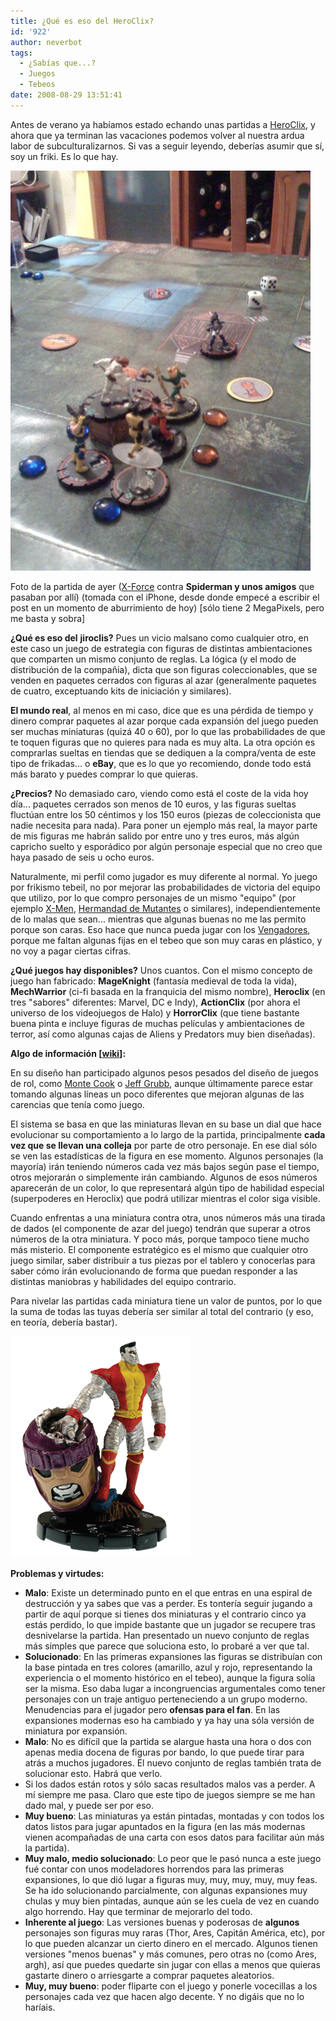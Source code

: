 ```yaml
---
title: ¿Qué es eso del HeroClix?
id: '922'
author: neverbot
tags:
  - ¿Sabías que...?
  - Juegos
  - Tebeos
date: 2008-08-29 13:51:41
---
```


Antes de verano ya habíamos estado echando unas partidas a [HeroClix](http://www.wizkidsgames.com/heroclix/), y ahora que ya terminan las vacaciones podemos volver al nuestra ardua labor de subculturalizarnos. Si vas a seguir leyendo, deberías asumir que sí, soy un friki. Es lo que hay.

![](./que-es-eso-del-heroclix/p-640-480-79156b4d-4e26-41c4-abe3-529d45333924.jpeg)

Foto de la partida de ayer ([X-Force](http://en.wikipedia.org/wiki/List_of_X-Men_teams#X-Force) contra **Spiderman y unos amigos** que pasaban por allí) (tomada con el iPhone, desde donde empecé a escribir el post en un momento de aburrimiento de hoy) \[sólo tiene 2 MegaPixels, pero me basta y sobra\]

**¿Qué es eso del** **jiroclis?** Pues un vicio malsano como cualquier otro, en este caso un juego de estrategia con figuras de distintas ambientaciones que comparten un mismo conjunto de reglas. La lógica (y el modo de distribución de la compañia), dicta que son figuras coleccionables, que se venden en paquetes cerrados con figuras al azar (generalmente paquetes de cuatro, exceptuando kits de iniciación y similares).

**El mundo real**, al menos en mi caso, dice que es una pérdida de tiempo y dinero comprar paquetes al azar porque cada expansión del juego pueden ser muchas miniaturas (quizá 40 o 60), por lo que las probabilidades de que te toquen figuras que no quieres para nada es muy alta. La otra opción es comprarlas sueltas en tiendas que se dediquen a la compra/venta de este tipo de frikadas... o **eBay**, que es lo que yo recomiendo, donde todo está más barato y puedes comprar lo que quieras.

**¿Precios?** No demasiado caro, viendo como está el coste de la vida hoy día... paquetes cerrados son menos de 10 euros, y las figuras sueltas fluctúan entre los 50 céntimos y los 150 euros (piezas de coleccionista que nadie necesita para nada). Para poner un ejemplo más real, la mayor parte de mis figuras me habrán salido por entre uno y tres euros, más algún capricho suelto y esporádico por algún personaje especial que no creo que haya pasado de seis u ocho euros.

Naturalmente, mi perfil como jugador es muy diferente al normal. Yo juego por frikismo tebeil, no por mejorar las probabilidades de victoria del equipo que utilizo, por lo que compro personajes de un mismo "equipo" (por ejemplo [X-Men](http://en.wikipedia.org/wiki/X-Men), [Hermandad de Mutantes](http://en.wikipedia.org/wiki/Brotherhood_of_Mutants) o similares), independientemente de lo malas que sean... mientras que algunas buenas no me las permito porque son caras. Eso hace que nunca pueda jugar con los [Vengadores](http://en.wikipedia.org/wiki/Avengers_(comics)), porque me faltan algunas fijas en el tebeo que son muy caras en plástico, y no voy a pagar ciertas cifras.

**¿Qué juegos hay disponibles?** Unos cuantos. Con el mismo concepto de juego han fabricado: **MageKnight** (fantasía medieval de toda la vida), **MechWarrior** (ci-fi basada en la franquicia del mismo nombre), **Heroclix** (en tres "sabores" diferentes: Marvel, DC e Indy), **ActionClix** (por ahora el universo de los videojuegos de Halo) y **HorrorClix** (que tiene bastante buena pinta e incluye figuras de muchas películas y ambientaciones de terror, así como algunas cajas de Aliens y Predators muy bien diseñadas).

**Algo de información \[[wiki](http://en.wikipedia.org/wiki/Heroclix)\]:**

En su diseño han participado algunos pesos pesados del diseño de juegos de rol, como [Monte Cook](http://en.wikipedia.org/wiki/Monte_Cook) o [Jeff Grubb](http://en.wikipedia.org/wiki/Jeff_Grubb), aunque últimamente parece estar tomando algunas líneas un poco diferentes que mejoran algunas de las carencias que tenía como juego.

El sistema se basa en que las miniaturas llevan en su base un dial que hace evolucionar su comportamiento a lo largo de la partida, principalmente **cada vez que se llevan una colleja** por parte de otro personaje. En ese dial sólo se ven las estadísticas de la figura en ese momento. Algunos personajes (la mayoría) irán teniendo números cada vez más bajos según pase el tiempo, otros mejorarán o simplemente irán cambiando. Algunos de esos números aparecerán de un color, lo que representará algún tipo de habilidad especial (superpoderes en Heroclix) que podrá utilizar mientras el color siga visible.

Cuando enfrentas a una miniatura contra otra, unos números más una tirada de dados (el componente de azar del juego) tendrán que superar a otros números de la otra miniatura. Y poco más, porque tampoco tiene mucho más misterio. El componente estratégico es el mismo que cualquier otro juego similar, saber distribuir a tus piezas por el tablero y conocerlas para saber cómo irán evolucionando de forma que puedan responder a las distintas maniobras y habilidades del equipo contrario.

Para nivelar las partidas cada miniatura tiene un valor de puntos, por lo que la suma de todas las tuyas debería ser similar al total del contrario (y eso, en teoría, debería bastar).

![Heroclix - Coloso](./que-es-eso-del-heroclix/heroclix_coloso.jpg "Heroclix - Coloso")

**Problemas y virtudes:**

*   **Malo**: Existe un determinado punto en el que entras en una espiral de destrucción y ya sabes que vas a perder. Es tontería seguir jugando a partir de aquí porque si tienes dos miniaturas y el contrario cinco ya estás perdido, lo que impide bastante que un jugador se recupere tras desnivelarse la partida. Han presentado un nuevo conjunto de reglas más simples que parece que soluciona esto, lo probaré a ver que tal.
*   **Solucionado**: En las primeras expansiones las figuras se distribuían con la base pintada en tres colores (amarillo, azul y rojo, representando la experiencia o el momento histórico en el tebeo), aunque la figura solía ser la misma. Eso daba lugar a incongruencias argumentales como tener personajes con un traje antiguo perteneciendo a un grupo moderno. Menudencias para el jugador pero **ofensas para el fan**. En las expansiones modernas eso ha cambiado y ya hay una sóla versión de miniatura por expansión.
*   **Malo**: No es difícil que la partida se alargue hasta una hora o dos con apenas media docena de figuras por bando, lo que puede tirar para atrás a muchos jugadores. El nuevo conjunto de reglas también trata de solucionar esto. Habrá que verlo.
*   Si los dados están rotos y sólo sacas resultados malos vas a perder. A mí siempre me pasa. Claro que este tipo de juegos siempre se me han dado mal, y puede ser por eso.
*   **Muy bueno**: Las miniaturas ya están pintadas, montadas y con todos los datos listos para jugar apuntados en la figura (en las más modernas vienen acompañadas de una carta con esos datos para facilitar aún más la partida).
*   **Muy malo, medio solucionado**: Lo peor que le pasó nunca a este juego fué contar con unos modeladores horrendos para las primeras expansiones, lo que dió lugar a figuras muy, muy, muy, muy, muy feas. Se ha ido solucionando parcialmente, con algunas expansiones muy chulas y muy bien pintadas, aunque aún se les cuela de vez en cuando algo horrendo. Hay que terminar de mejorarlo del todo.
*   **Inherente al juego**: Las versiones buenas y poderosas de **algunos** personajes son figuras muy raras (Thor, Ares, Capitán América, etc), por lo que pueden alcanzar un cierto dinero en el mercado. Algunos tienen versiones "menos buenas" y más comunes, pero otras no (como Ares, argh), así que puedes quedarte sin jugar con ellas a menos que quieras gastarte dinero o arriesgarte a comprar paquetes aleatorios.
*   **Muy, muy bueno**: poder fliparte con el juego y ponerle vocecillas a los personajes cada vez que hacen algo decente. Y no digáis que no lo haríais.